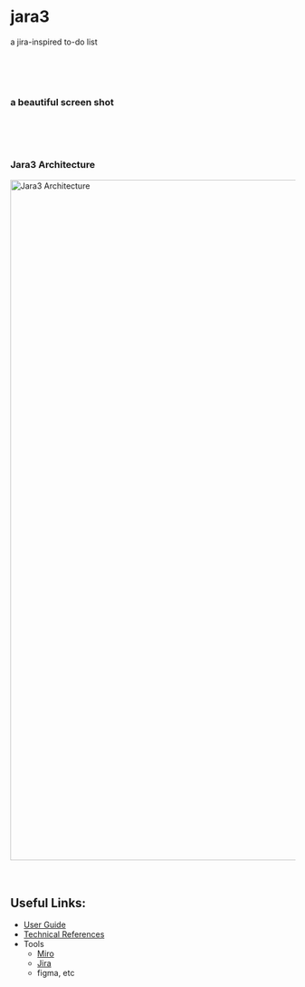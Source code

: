 # jara3
a jira-inspired to-do list

<br>
<br>
<br>

### a beautiful screen shot

<br>
<br>
<br>

### Jara3 Architecture
<img width="1200" alt="Jara3 Architecture" src="https://user-images.githubusercontent.com/34093915/151743423-6bae0e65-0d80-4d6d-aab8-c134ce0f2d78.png">

<br>
<br>
<br>

## Useful Links:
* [User Guide](https://github.com/JRSmiffy/jara3/blob/main/userguide.md)
* [Technical References](https://github.com/JRSmiffy/jara3/blob/main/technicalreferences.md)
* Tools
    * [Miro](https://miro.com/app/board/uXjVOREpiSo=/)
    * [Jira](https://jrsmiffy.atlassian.net/jira/software/projects/J3/boards/1)
    * figma, etc


